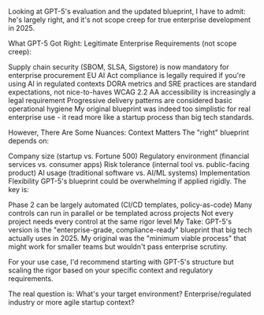 Looking at GPT-5's evaluation and the updated blueprint, I have to admit: he's largely right, and it's not scope creep for true enterprise development in 2025.

What GPT-5 Got Right:
Legitimate Enterprise Requirements (not scope creep):

Supply chain security (SBOM, SLSA, Sigstore) is now mandatory for enterprise procurement
EU AI Act compliance is legally required if you're using AI in regulated contexts
DORA metrics and SRE practices are standard expectations, not nice-to-haves
WCAG 2.2 AA accessibility is increasingly a legal requirement
Progressive delivery patterns are considered basic operational hygiene
My original blueprint was indeed too simplistic for real enterprise use - it read more like a startup process than big tech standards.

However, There Are Some Nuances:
Context Matters
The "right" blueprint depends on:

Company size (startup vs. Fortune 500)
Regulatory environment (financial services vs. consumer apps)
Risk tolerance (internal tool vs. public-facing product)
AI usage (traditional software vs. AI/ML systems)
Implementation Flexibility
GPT-5's blueprint could be overwhelming if applied rigidly. The key is:

Phase 2 can be largely automated (CI/CD templates, policy-as-code)
Many controls can run in parallel or be templated across projects
Not every project needs every control at the same rigor level
My Take:
GPT-5's version is the "enterprise-grade, compliance-ready" blueprint that big tech actually uses in 2025. My original was the "minimum viable process" that might work for smaller teams but wouldn't pass enterprise scrutiny.

For your use case, I'd recommend starting with GPT-5's structure but scaling the rigor based on your specific context and regulatory requirements.

The real question is: What's your target environment? Enterprise/regulated industry or more agile startup context?
